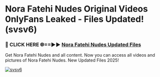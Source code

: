 # Nora Fatehi Nudes Original Videos 0nlyFans Leaked - Files Updated! (svsv6)

<h3>🔴 CLICK HERE 🌐==►► <a href="https://tinyurl.com/yrmya6cz" rel="nofollow">Nora Fatehi Nudes Updated Files</a></h3>

Get Nora Fatehi Nudes and all content. Now you can access all videos and pictures of Nora Fatehi Nudes. New Updated Files 2025!

[![svsv6](https://i.imgur.com/FMdXYCs.gif)](https://tinyurl.com/yrmya6cz)
